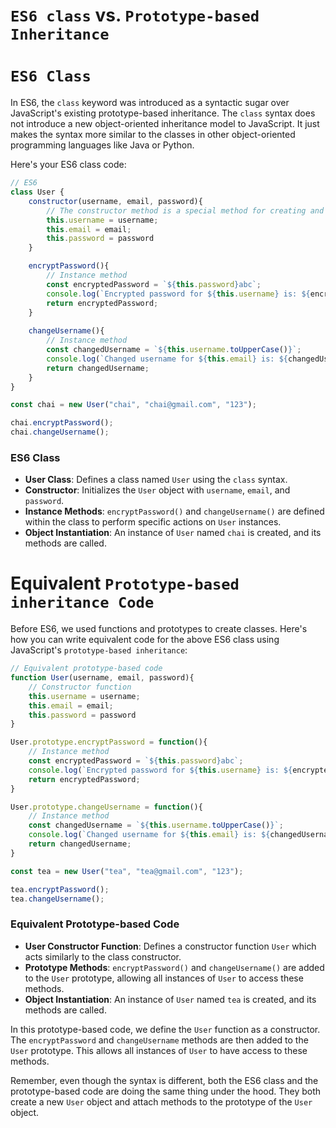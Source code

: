 # `ES6 class` vs. `Prototype-based Inheritance`

# `ES6 Class`

In ES6, the `class` keyword was introduced as a syntactic sugar over JavaScript's existing prototype-based inheritance. The `class` syntax does not introduce a new object-oriented inheritance model to JavaScript. It just makes the syntax more similar to the classes in other object-oriented programming languages like Java or Python.

Here's your ES6 class code:

```javascript
// ES6
class User {
    constructor(username, email, password){
        // The constructor method is a special method for creating and initializing an object created with a class.
        this.username = username;
        this.email = email;
        this.password = password
    }

    encryptPassword(){
        // Instance method
        const encryptedPassword = `${this.password}abc`;
        console.log(`Encrypted password for ${this.username} is: ${encryptedPassword}`);
        return encryptedPassword;
    }
    
    changeUsername(){
        // Instance method
        const changedUsername = `${this.username.toUpperCase()}`;
        console.log(`Changed username for ${this.email} is: ${changedUsername}`);
        return changedUsername;
    }
}

const chai = new User("chai", "chai@gmail.com", "123");

chai.encryptPassword();
chai.changeUsername();
```
### ES6 Class
- **User Class**: Defines a class named `User` using the `class` syntax.
- **Constructor**: Initializes the `User` object with `username`, `email`, and `password`.
- **Instance Methods**: `encryptPassword()` and `changeUsername()` are defined within the class to perform specific actions on `User` instances.
- **Object Instantiation**: An instance of `User` named `chai` is created, and its methods are called.

# Equivalent `Prototype-based inheritance Code`

Before ES6, we used functions and prototypes to create classes. Here's how you can write equivalent code for the above ES6 class using JavaScript's `prototype-based inheritance`:

```javascript
// Equivalent prototype-based code
function User(username, email, password){
    // Constructor function
    this.username = username;
    this.email = email;
    this.password = password
}

User.prototype.encryptPassword = function(){
    // Instance method
    const encryptedPassword = `${this.password}abc`;
    console.log(`Encrypted password for ${this.username} is: ${encryptedPassword}`);
    return encryptedPassword;
}

User.prototype.changeUsername = function(){
    // Instance method
    const changedUsername = `${this.username.toUpperCase()}`;
    console.log(`Changed username for ${this.email} is: ${changedUsername}`);
    return changedUsername;
}

const tea = new User("tea", "tea@gmail.com", "123");

tea.encryptPassword();
tea.changeUsername();
```
### Equivalent Prototype-based Code
- **User Constructor Function**: Defines a constructor function `User` which acts similarly to the class constructor.
- **Prototype Methods**: `encryptPassword()` and `changeUsername()` are added to the `User` prototype, allowing all instances of `User` to access these methods.
- **Object Instantiation**: An instance of `User` named `tea` is created, and its methods are called.

In this prototype-based code, we define the `User` function as a constructor. The `encryptPassword` and `changeUsername` methods are then added to the `User` prototype. This allows all instances of `User` to have access to these methods.

Remember, even though the syntax is different, both the ES6 class and the prototype-based code are doing the same thing under the hood. They both create a new `User` object and attach methods to the prototype of the `User` object.
